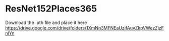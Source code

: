 # ResNet152Places365

Download the .pth file and place it here
https://drive.google.com/drive/folders/1XmNn3MFNEaUzifAuvZkpVWezZjzFnlYn

